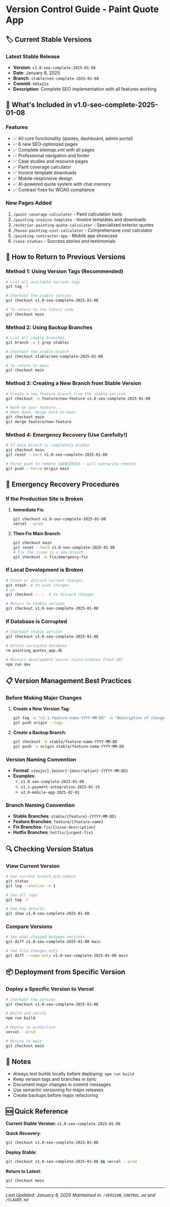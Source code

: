# Version Control Guide - Paint Quote App

## 🏷️ Current Stable Versions

### Latest Stable Release
- **Version**: `v1.0-seo-complete-2025-01-08`
- **Date**: January 8, 2025
- **Branch**: `stable/seo-complete-2025-01-08`
- **Commit**: `945a22a`
- **Description**: Complete SEO implementation with all features working

## 📝 What's Included in v1.0-seo-complete-2025-01-08

### Features
- ✅ All core functionality (quotes, dashboard, admin portal)
- ✅ 6 new SEO-optimized pages
- ✅ Complete sitemap.xml with all pages
- ✅ Professional navigation and footer
- ✅ Case studies and resource pages
- ✅ Paint coverage calculator
- ✅ Invoice template downloads
- ✅ Mobile-responsive design
- ✅ AI-powered quote system with chat memory
- ✅ Contrast fixes for WCAG compliance

### New Pages Added
1. `/paint-coverage-calculator` - Paint calculation tools
2. `/painting-invoice-template` - Invoice templates and downloads
3. `/exterior-painting-quote-calculator` - Specialized exterior quotes
4. `/house-painting-cost-calculator` - Comprehensive cost calculator
5. `/painting-contractor-app` - Mobile app showcase
6. `/case-studies` - Success stories and testimonials

## 🔄 How to Return to Previous Versions

### Method 1: Using Version Tags (Recommended)
```bash
# List all available version tags
git tag -l

# Checkout the stable version
git checkout v1.0-seo-complete-2025-01-08

# To return to the latest code
git checkout main
```

### Method 2: Using Backup Branches
```bash
# List all stable branches
git branch -a | grep stable/

# Checkout the stable branch
git checkout stable/seo-complete-2025-01-08

# To return to main
git checkout main
```

### Method 3: Creating a New Branch from Stable Version
```bash
# Create a new feature branch from the stable version
git checkout -b feature/new-feature v1.0-seo-complete-2025-01-08

# Work on your feature...
# When done, merge back to main
git checkout main
git merge feature/new-feature
```

### Method 4: Emergency Recovery (Use Carefully!)
```bash
# If main branch is completely broken
git checkout main
git reset --hard v1.0-seo-complete-2025-01-08

# Force push to remote (DANGEROUS - will overwrite remote)
git push --force origin main
```

## 🚨 Emergency Recovery Procedures

### If the Production Site is Broken
1. **Immediate Fix**:
   ```bash
   git checkout v1.0-seo-complete-2025-01-08
   vercel --prod
   ```

2. **Then Fix Main Branch**:
   ```bash
   git checkout main
   git reset --hard v1.0-seo-complete-2025-01-08
   # Fix the issue in a new branch
   git checkout -b fix/emergency-fix
   ```

### If Local Development is Broken
```bash
# Stash or discard current changes
git stash  # to save changes
# or
git checkout -- .  # to discard changes

# Return to stable version
git checkout v1.0-seo-complete-2025-01-08
```

### If Database is Corrupted
```bash
# Checkout stable version
git checkout v1.0-seo-complete-2025-01-08

# Delete corrupted database
rm painting_quotes_app.db

# Restart development server (auto-creates fresh DB)
npm run dev
```

## 📋 Version Management Best Practices

### Before Making Major Changes
1. **Create a New Version Tag**:
   ```bash
   git tag -a "v1.1-feature-name-YYYY-MM-DD" -m "Description of changes"
   git push origin --tags
   ```

2. **Create a Backup Branch**:
   ```bash
   git checkout -b stable/feature-name-YYYY-MM-DD
   git push -u origin stable/feature-name-YYYY-MM-DD
   ```

### Version Naming Convention
- **Format**: `v{major}.{minor}-{description}-{YYYY-MM-DD}`
- **Examples**:
  - `v1.0-seo-complete-2025-01-08`
  - `v1.1-payment-integration-2025-01-15`
  - `v2.0-mobile-app-2025-02-01`

### Branch Naming Convention
- **Stable Branches**: `stable/{feature}-{YYYY-MM-DD}`
- **Feature Branches**: `feature/{feature-name}`
- **Fix Branches**: `fix/{issue-description}`
- **Hotfix Branches**: `hotfix/{urgent-fix}`

## 🔍 Checking Version Status

### View Current Version
```bash
# See current branch and commit
git status
git log --oneline -n 1

# See all tags
git tag -l

# See tag details
git show v1.0-seo-complete-2025-01-08
```

### Compare Versions
```bash
# See what changed between versions
git diff v1.0-seo-complete-2025-01-08 main

# See file changes only
git diff --name-only v1.0-seo-complete-2025-01-08 main
```

## 📦 Deployment from Specific Version

### Deploy a Specific Version to Vercel
```bash
# Checkout the version
git checkout v1.0-seo-complete-2025-01-08

# Build and verify
npm run build

# Deploy to production
vercel --prod

# Return to main
git checkout main
```

## 📝 Notes

- Always test builds locally before deploying: `npm run build`
- Keep version tags and branches in sync
- Document major changes in commit messages
- Use semantic versioning for major releases
- Create backups before major refactoring

## 🆘 Quick Reference

**Current Stable Version**: `v1.0-seo-complete-2025-01-08`

**Quick Recovery**:
```bash
git checkout v1.0-seo-complete-2025-01-08
```

**Deploy Stable**:
```bash
git checkout v1.0-seo-complete-2025-01-08 && vercel --prod
```

**Return to Latest**:
```bash
git checkout main
```

---

*Last Updated: January 8, 2025*
*Maintained in: `/VERSION_CONTROL.md` and `/CLAUDE.md`*
